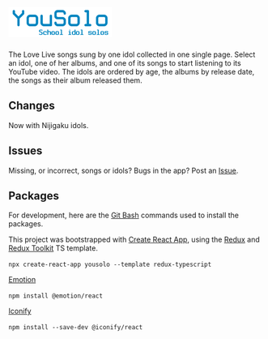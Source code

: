 # [![YouSolo School idol solos](./src/media/yousolo-logo.png "YouSolo logo")](https://yousolo.netlify.app/)

The Love Live songs sung by one idol collected in one single page. Select an idol, one of her albums, and one of its songs to start listening to its YouTube video. The idols are ordered by age, the albums by release date, the songs as their album released them.  

## Changes

Now with Nijigaku idols.  

## Issues

Missing, or incorrect, songs or idols? Bugs in the app? Post an [Issue](https://github.com/maki-keep/YouSolo/issues).  

## Packages

For development, here are the [Git Bash](https://git-scm.com/downloads) commands used to install the packages.  

This project was bootstrapped with [Create React App](https://github.com/facebook/create-react-app), using the [Redux](https://redux.js.org/) and [Redux Toolkit](https://redux-toolkit.js.org/) TS template.  

`npx create-react-app yousolo --template redux-typescript`  

[Emotion](https://www.npmjs.com/package/@emotion/react)  

`npm install @emotion/react`  

[Iconify](https://icon-sets.iconify.design/)  

`npm install --save-dev @iconify/react`  

